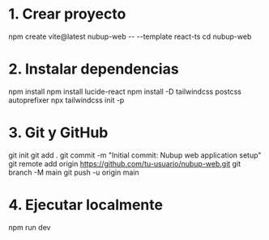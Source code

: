 # 1. Crear proyecto
npm create vite@latest nubup-web -- --template react-ts
cd nubup-web

# 2. Instalar dependencias
npm install
npm install lucide-react
npm install -D tailwindcss postcss autoprefixer
npx tailwindcss init -p

# 3. Git y GitHub
git init
git add .
git commit -m "Initial commit: Nubup web application setup"
git remote add origin https://github.com/tu-usuario/nubup-web.git
git branch -M main
git push -u origin main

# 4. Ejecutar localmente
npm run dev